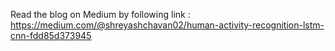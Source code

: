 Read the blog on Medium by following link :
https://medium.com/@shreyashchavan02/human-activity-recognition-lstm-cnn-fdd85d373945
